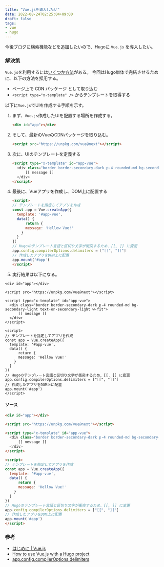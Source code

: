```yaml
---
title: "Vue.jsを導入したい"
date: 2022-08-24T02:25:04+09:00
draft: false
tags:
- vue
- hugo
---
```


今後ブログに検索機能などを追加したいので、Hugoに `Vue.js` を導入したい。

<!--more-->

### 解決策

`Vue.js`を利用するには[いくつか方法](https://v3.ja.vuejs.org/guide/installation.html#%E3%82%A4%E3%83%B3%E3%82%B9%E3%83%88%E3%83%BC%E3%83%AB)がある。
今回はHugo単体で完結させるために、以下の方法を採用する。

- ページ上で CDN パッケージ として取り込む
- `<script type="x-template" />` からテンプレートを取得する

以下に`Vue.js`でUIを作成する手順を示す。

1. まず、`Vue.js`作成したUIを配置する場所を作成する。

    ~~~html
    <div id="app"></div>
    ~~~

2. そして、最新のVueのCDNパッケージを取り込む。

    ~~~html
    <script src="https://unpkg.com/vue@next"></script>
    ~~~

3. 次に、UIのテンプレートを定義する

    ~~~html
    <script type="x-template" id="app-vue">
      <div class="border border-secondary-dark p-4 rounded-md bg-secondary-light text-on-secondary-light w-fit">
          [[ message ]]
      </div>
    </script>
    ~~~

4. 最後に、Vueアプリを作成し、DOM上に配置する

    ~~~html
    <script>
    // テンプレートを指定してアプリを作成
    const app = Vue.createApp({
      template: '#app-vue',
      data() {
          return {
          message: 'Hellow Vue!'
        }
      }
    })
    // Hugoのテンプレート言語と区切り文字が衝突するため、[[, ]] に変更
    app.config.compilerOptions.delimiters = ["[[", "]]"]
    // 作成したアプリをDOM上に配置
    app.mount('#app')
    </script>
    ~~~

4. 実行結果は以下になる。

~~~rawhtml
<div id="app"></div>

<script src="https://unpkg.com/vue@next"></script>

<script type="x-template" id="app-vue">
  <div class="border border-secondary-dark p-4 rounded-md bg-secondary-light text-on-secondary-light w-fit">
      [[ message ]]
  </div>
</script>

<script>
// テンプレートを指定してアプリを作成
const app = Vue.createApp({
  template: '#app-vue',
  data() {
      return {
      message: 'Hellow Vue!'
    }
  }
})
// Hugoのテンプレート言語と区切り文字が衝突するため、[[, ]] に変更
app.config.compilerOptions.delimiters = ["[[", "]]"]
// 作成したアプリをDOM上に配置
app.mount('#app')
</script>
~~~

#### ソース

~~~html
<div id="app"></div>

<script src="https://unpkg.com/vue@next"></script>

<script type="x-template" id="app-vue">
  <div class="border border-secondary-dark p-4 rounded-md bg-secondary-light text-on-secondary-light w-fit">
      [[ message ]]
  </div>
</script>

<script>
// テンプレートを指定してアプリを作成
const app = Vue.createApp({
  template: '#app-vue',
  data() {
      return {
      message: 'Hellow Vue!'
    }
  }
})
// Hugoのテンプレート言語と区切り文字が衝突するため、[[, ]] に変更
app.config.compilerOptions.delimiters = ["[[", "]]"]
// 作成したアプリをDOM上に配置
app.mount('#app')
</script>
~~~

### 参考

- [はじめに | Vue.js](https://v3.ja.vuejs.org/guide/introduction.html)
- [How to use Vue.js with a Hugo project](https://discourse.gohugo.io/t/how-to-use-vue-js-with-a-hugo-project/25401)
- [app.config.compilerOptions.delimiters](https://v3.ja.vuejs.org/api/application-config.html#compileroptions-delimiters)
